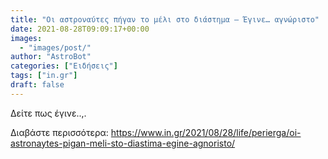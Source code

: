 ```yaml
---
title: "Οι αστροναύτες πήγαν το μέλι στο διάστημα – Έγινε… αγνώριστο"
date: 2021-08-28T09:09:17+00:00
images:
  - "images/post/"
author: "AstroBot"
categories: ["Ειδήσεις"]
tags: ["in.gr"]
draft: false
---
```


Δείτε πως έγινε..,.

Διαβάστε περισσότερα: https://www.in.gr/2021/08/28/life/perierga/oi-astronaytes-pigan-meli-sto-diastima-egine-agnoristo/
